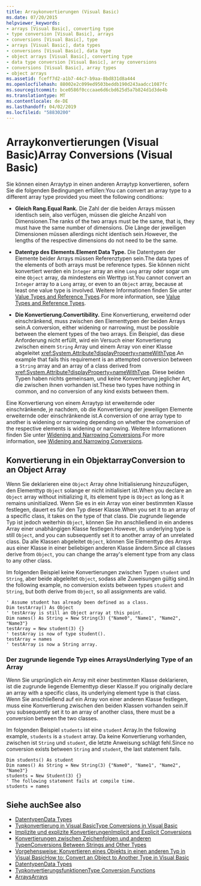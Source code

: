 ```yaml
---
title: Arraykonvertierungen (Visual Basic)
ms.date: 07/20/2015
helpviewer_keywords:
- arrays [Visual Basic], converting type
- type conversion [Visual Basic], arrays
- conversions [Visual Basic], type
- arrays [Visual Basic], data types
- conversions [Visual Basic], data type
- object arrays [Visual Basic], converting type
- data type conversion [Visual Basic], array conversions
- conversions [Visual Basic], array types
- object arrays
ms.assetid: fceff7d2-a1b7-44c7-b9aa-8bd831d8a444
ms.openlocfilehash: 88002e2c099ed9503beddb190d243aadcc1087fc
ms.sourcegitcommit: bce0586f0cccaae6d6cbd625d5a7b824d1d3de4b
ms.translationtype: MT
ms.contentlocale: de-DE
ms.lasthandoff: 04/02/2019
ms.locfileid: "58830200"
---
```

# <a name="array-conversions-visual-basic"></a><span data-ttu-id="16149-102">Arraykonvertierungen (Visual Basic)</span><span class="sxs-lookup"><span data-stu-id="16149-102">Array Conversions (Visual Basic)</span></span>
<span data-ttu-id="16149-103">Sie können einen Arraytyp in einen anderen Arraytyp konvertieren, sofern Sie die folgenden Bedingungen erfüllen:</span><span class="sxs-lookup"><span data-stu-id="16149-103">You can convert an array type to a different array type provided you meet the following conditions:</span></span>  
  
-   <span data-ttu-id="16149-104">**Gleich Rang.**</span><span class="sxs-lookup"><span data-stu-id="16149-104">**Equal Rank.**</span></span> <span data-ttu-id="16149-105">Die Zahl der die beiden Arrays müssen identisch sein, also verfügen, müssen die gleiche Anzahl von Dimensionen.</span><span class="sxs-lookup"><span data-stu-id="16149-105">The ranks of the two arrays must be the same, that is, they must have the same number of dimensions.</span></span> <span data-ttu-id="16149-106">Die Länge der jeweiligen Dimensionen müssen allerdings nicht identisch sein.</span><span class="sxs-lookup"><span data-stu-id="16149-106">However, the lengths of the respective dimensions do not need to be the same.</span></span>  
  
-   <span data-ttu-id="16149-107">**Datentyp des Elements.**</span><span class="sxs-lookup"><span data-stu-id="16149-107">**Element Data Type.**</span></span> <span data-ttu-id="16149-108">Die Datentypen der Elemente beider Arrays müssen Referenztypen sein.</span><span class="sxs-lookup"><span data-stu-id="16149-108">The data types of the elements of both arrays must be reference types.</span></span> <span data-ttu-id="16149-109">Sie können nicht konvertiert werden ein `Integer` array an eine `Long` array oder sogar um eine `Object` array, da mindestens ein Werttyp ist.</span><span class="sxs-lookup"><span data-stu-id="16149-109">You cannot convert an `Integer` array to a `Long` array, or even to an `Object` array, because at least one value type is involved.</span></span> <span data-ttu-id="16149-110">Weitere Informationen finden Sie unter [Value Types and Reference Types](../../../../visual-basic/programming-guide/language-features/data-types/value-types-and-reference-types.md).</span><span class="sxs-lookup"><span data-stu-id="16149-110">For more information, see [Value Types and Reference Types](../../../../visual-basic/programming-guide/language-features/data-types/value-types-and-reference-types.md).</span></span>  
  
-   <span data-ttu-id="16149-111">**Die Konvertierung.**</span><span class="sxs-lookup"><span data-stu-id="16149-111">**Convertibility.**</span></span> <span data-ttu-id="16149-112">Eine Konvertierung, erweiternd oder einschränkend, muss zwischen den Elementtypen der beiden Arrays sein.</span><span class="sxs-lookup"><span data-stu-id="16149-112">A conversion, either widening or narrowing, must be possible between the element types of the two arrays.</span></span> <span data-ttu-id="16149-113">Ein Beispiel, das diese Anforderung nicht erfüllt, wird ein Versuch einer Konvertierung zwischen einem `String` Array und einem Array von einer Klasse abgeleitet <xref:System.Attribute?displayProperty=nameWithType>.</span><span class="sxs-lookup"><span data-stu-id="16149-113">An example that fails this requirement is an attempted conversion between a `String` array and an array of a class derived from <xref:System.Attribute?displayProperty=nameWithType>.</span></span> <span data-ttu-id="16149-114">Diese beiden Typen haben nichts gemeinsam, und keine Konvertierung jeglicher Art, die zwischen ihnen vorhanden ist.</span><span class="sxs-lookup"><span data-stu-id="16149-114">These two types have nothing in common, and no conversion of any kind exists between them.</span></span>  
  
 <span data-ttu-id="16149-115">Eine Konvertierung von einem Arraytyp ist erweiternde oder einschränkende, je nachdem, ob die Konvertierung der jeweiligen Elemente erweiternde oder einschränkende ist.</span><span class="sxs-lookup"><span data-stu-id="16149-115">A conversion of one array type to another is widening or narrowing depending on whether the conversion of the respective elements is widening or narrowing.</span></span> <span data-ttu-id="16149-116">Weitere Informationen finden Sie unter [Widening and Narrowing Conversions](../../../../visual-basic/programming-guide/language-features/data-types/widening-and-narrowing-conversions.md).</span><span class="sxs-lookup"><span data-stu-id="16149-116">For more information, see [Widening and Narrowing Conversions](../../../../visual-basic/programming-guide/language-features/data-types/widening-and-narrowing-conversions.md).</span></span>  
  
## <a name="conversion-to-an-object-array"></a><span data-ttu-id="16149-117">Konvertierung in ein Objektarray</span><span class="sxs-lookup"><span data-stu-id="16149-117">Conversion to an Object Array</span></span>  
 <span data-ttu-id="16149-118">Wenn Sie deklarieren eine `Object` Array ohne Initialisierung hinzuzufügen, den Elementtyp `Object` solange er nicht initialisiert ist.</span><span class="sxs-lookup"><span data-stu-id="16149-118">When you declare an `Object` array without initializing it, its element type is `Object` as long as it remains uninitialized.</span></span> <span data-ttu-id="16149-119">Wenn Sie es in ein Array von einer bestimmten Klasse festlegen, dauert es für den Typ dieser Klasse.</span><span class="sxs-lookup"><span data-stu-id="16149-119">When you set it to an array of a specific class, it takes on the type of that class.</span></span> <span data-ttu-id="16149-120">Die zugrunde liegende Typ ist jedoch weiterhin `Object`, können Sie ihn anschließend in ein anderes Array einer unabhängigen Klasse festlegen.</span><span class="sxs-lookup"><span data-stu-id="16149-120">However, its underlying type is still `Object`, and you can subsequently set it to another array of an unrelated class.</span></span> <span data-ttu-id="16149-121">Da alle Klassen abgeleitet `Object`, können Sie Elementtyp des Arrays aus einer Klasse in einer beliebigen anderen Klasse ändern.</span><span class="sxs-lookup"><span data-stu-id="16149-121">Since all classes derive from `Object`, you can change the array's element type from any class to any other class.</span></span>  
  
 <span data-ttu-id="16149-122">Im folgenden Beispiel keine Konvertierungen zwischen Typen `student` und `String`, aber beide abgeleitet `Object`, sodass alle Zuweisungen gültig sind.</span><span class="sxs-lookup"><span data-stu-id="16149-122">In the following example, no conversion exists between types `student` and `String`, but both derive from `Object`, so all assignments are valid.</span></span>  
  
```  
' Assume student has already been defined as a class.  
Dim testArray() As Object  
' testArray is still an Object array at this point.  
Dim names() As String = New String(3) {"Name0", "Name1", "Name2", "Name3"}  
testArray = New student(3) {}  
' testArray is now of type student().  
testArray = names  
' testArray is now a String array.  
```  
  
### <a name="underlying-type-of-an-array"></a><span data-ttu-id="16149-123">Der zugrunde liegende Typ eines Arrays</span><span class="sxs-lookup"><span data-stu-id="16149-123">Underlying Type of an Array</span></span>  
 <span data-ttu-id="16149-124">Wenn Sie ursprünglich ein Array mit einer bestimmten Klasse deklarieren, ist die zugrunde liegende Elementtyp dieser Klasse.</span><span class="sxs-lookup"><span data-stu-id="16149-124">If you originally declare an array with a specific class, its underlying element type is that class.</span></span> <span data-ttu-id="16149-125">Wenn Sie anschließend auf ein Array von einer anderen Klasse festlegen, muss eine Konvertierung zwischen den beiden Klassen vorhanden sein.</span><span class="sxs-lookup"><span data-stu-id="16149-125">If you subsequently set it to an array of another class, there must be a conversion between the two classes.</span></span>  
  
 <span data-ttu-id="16149-126">Im folgenden Beispiel `students` ist eine `student` Array.</span><span class="sxs-lookup"><span data-stu-id="16149-126">In the following example, `students` is a `student` array.</span></span> <span data-ttu-id="16149-127">Da keine Konvertierung vorhanden, zwischen ist `String` und `student`, die letzte Anweisung schlägt fehl.</span><span class="sxs-lookup"><span data-stu-id="16149-127">Since no conversion exists between `String` and `student`, the last statement fails.</span></span>  
  
```  
Dim students() As student  
Dim names() As String = New String(3) {"Name0", "Name1", "Name2", "Name3"}  
students = New Student(3) {}  
' The following statement fails at compile time.  
students = names  
```  
  
## <a name="see-also"></a><span data-ttu-id="16149-128">Siehe auch</span><span class="sxs-lookup"><span data-stu-id="16149-128">See also</span></span>

- [<span data-ttu-id="16149-129">Datentypen</span><span class="sxs-lookup"><span data-stu-id="16149-129">Data Types</span></span>](../../../../visual-basic/programming-guide/language-features/data-types/index.md)
- [<span data-ttu-id="16149-130">Typkonvertierung in Visual Basic</span><span class="sxs-lookup"><span data-stu-id="16149-130">Type Conversions in Visual Basic</span></span>](../../../../visual-basic/programming-guide/language-features/data-types/type-conversions.md)
- [<span data-ttu-id="16149-131">Implizite und explizite Konvertierungen</span><span class="sxs-lookup"><span data-stu-id="16149-131">Implicit and Explicit Conversions</span></span>](../../../../visual-basic/programming-guide/language-features/data-types/implicit-and-explicit-conversions.md)
- [<span data-ttu-id="16149-132">Konvertierungen zwischen Zeichenfolgen und anderen Typen</span><span class="sxs-lookup"><span data-stu-id="16149-132">Conversions Between Strings and Other Types</span></span>](../../../../visual-basic/programming-guide/language-features/data-types/conversions-between-strings-and-other-types.md)
- [<span data-ttu-id="16149-133">Vorgehensweise: Konvertieren eines Objekts in einen anderen Typ in Visual Basic</span><span class="sxs-lookup"><span data-stu-id="16149-133">How to: Convert an Object to Another Type in Visual Basic</span></span>](../../../../visual-basic/programming-guide/language-features/data-types/how-to-convert-an-object-to-another-type.md)
- [<span data-ttu-id="16149-134">Datentypen</span><span class="sxs-lookup"><span data-stu-id="16149-134">Data Types</span></span>](../../../../visual-basic/language-reference/data-types/index.md)
- [<span data-ttu-id="16149-135">Typkonvertierungsfunktionen</span><span class="sxs-lookup"><span data-stu-id="16149-135">Type Conversion Functions</span></span>](../../../../visual-basic/language-reference/functions/type-conversion-functions.md)
- [<span data-ttu-id="16149-136">Arrays</span><span class="sxs-lookup"><span data-stu-id="16149-136">Arrays</span></span>](../../../../visual-basic/programming-guide/language-features/arrays/index.md)
